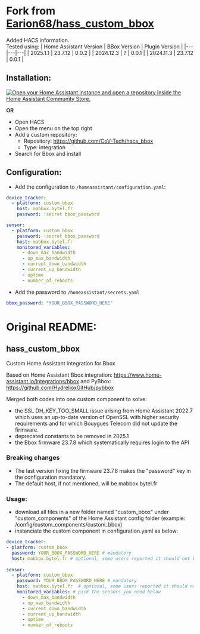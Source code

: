 # Fork from [Earion68/hass_custom_bbox](https://github.com/earion68/hass_custom_bbox)
Added HACS information.  
Tested using:
| Home Assistant Version | BBox Version | Plugin Version |
|---|---|---|
| 2025.1.1 | 23.7.12 | 0.0.2 |
| 2024.12.3 | ? | 0.0.1 |
| 2024.11.3 | 23.7.12 | 0.0.1 |

## Installation:
[![Open your Home Assistant instance and open a repository inside the Home Assistant Community Store.](https://my.home-assistant.io/badges/hacs_repository.svg)](https://my.home-assistant.io/redirect/hacs_repository/?owner=CoV-Tech&repository=hacs_bbox&category=intergration)

**OR**

* Open HACS
* Open the menu on the top right
* Add a custom repository:
  - Repository: https://github.com/CoV-Tech/hacs_bbox
  - Type: integration
* Search for Bbox and install


## Configuration:
* Add the configuration to `/homeassistant/configuration.yaml`:
```yaml
device_tracker:
  - platform: custom_bbox
    host: mabbox.bytel.fr
    password: !secret bbox_password

sensor:
  - platform: custom_bbox
    password: !secret bbox_password
    host: mabbox.bytel.fr
    monitored_variables:
      - down_max_bandwidth
      - up_max_bandwidth
      - current_down_bandwidth
      - current_up_bandwidth
      - uptime
      - number_of_reboots
```
* Add the password to `/homeassistant/secrets.yaml`
```yaml
bbox_password: "YOUR_BBOX_PASSWORD_HERE"
```

# Original README:
## hass_custom_bbox
Custom Home Assistant integration for Bbox

Based on Home Assistant Bbox integration: https://www.home-assistant.io/integrations/bbox and PyBbox: https://github.com/HydrelioxGitHub/pybbox

Merged both codes into one custom component to solve:
- the SSL DH_KEY_TOO_SMALL issue arising from Home Assistant 2022.7 which uses an up-to-date version of OpenSSL with higher security requirements and for which Bouygues Telecom did not update the firmware.
- deprecated constants to be removed in 2025.1
- the Bbox firmware 23.7.8 which systematically requires login to the API

### Breaking changes
- The last version fixing the firmware 23.7.8 makes the "password" key in the configuration mandatory.
- The default host, if not mentioned, will be mabbox.bytel.fr

### Usage:
- download all files in a new folder named "custom_bbox" under "custom_components" of the Home Assistant config folder (example: /config/custom_components/custom_bbox)
- instanciate the custom component in configuration.yaml as below:

```yaml
device_tracker:
- platform: custom_bbox
  password: YOUR_BBOX_PASSWORD_HERE # mandatory
  host: mabbox.bytel.fr # optional, some users reported it should not be added when using a different subnet (10.x.x.x)
  
sensor:
  - platform: custom_bbox
    password: YOUR_BBOX_PASSWORD_HERE # mandatory
    host: mabbox.bytel.fr  # optional, some users reported it should not be added when using a different subnet (10.x.x.x)
    monitored_variables: # pick the sensors you need below
      - down_max_bandwidth
      - up_max_bandwidth
      - current_down_bandwidth
      - current_up_bandwidth
      - uptime
      - number_of_reboots
```
